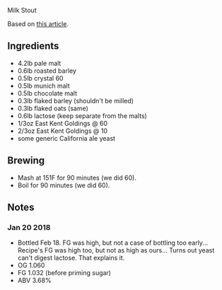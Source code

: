 Milk Stout

Based on [this article](https://www.homebrewersassociation.org/homebrew-recipe/left-hand-milk-stout-clone/).

## Ingredients

* 4.2lb pale malt
* 0.6lb roasted barley
* 0.5lb crystal 60
* 0.5lb munich malt
* 0.5lb chocolate malt
* 0.3lb flaked barley (shouldn't be milled)
* 0.3lb flaked oats (same)
* 0.6lb lactose (keep separate from the malts)
* 1/3oz East Kent Goldings @ 60
* 2/3oz East Kent Goldings @ 10
* some generic California ale yeast

## Brewing

* Mash at 151F for 90 minutes (we did 60).
* Boil for 90 minutes (we did 60).

## Notes
### Jan 20 2018
* Bottled Feb 18. FG was high, but not a case of bottling too early...
  Recipe's FG was high too, but not as high as ours...
  Turns out yeast can't digest lactose. That explains it.
* OG 1.060
* FG 1.032 (before priming sugar)
* ABV 3.68%
